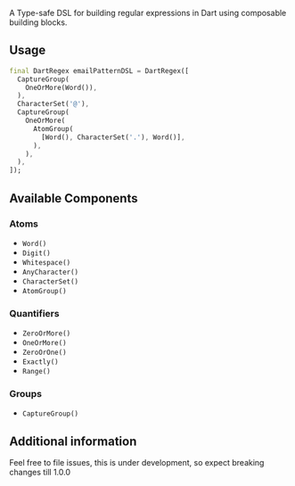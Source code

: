 <!-- 
This README describes the package. If you publish this package to pub.dev,
this README's contents appear on the landing page for your package.

For information about how to write a good package README, see the guide for
[writing package pages](https://dart.dev/tools/pub/writing-package-pages). 

For general information about developing packages, see the Dart guide for
[creating packages](https://dart.dev/guides/libraries/create-packages)
and the Flutter guide for
[developing packages and plugins](https://flutter.dev/to/develop-packages). 
-->

A Type-safe DSL for building regular expressions in Dart using composable building blocks.

## Usage

```dart
final DartRegex emailPatternDSL = DartRegex([
  CaptureGroup(
    OneOrMore(Word()),
  ),
  CharacterSet('@'),
  CaptureGroup(
    OneOrMore(
      AtomGroup(
        [Word(), CharacterSet('.'), Word()],
      ),
    ),
  ),
]);
```

## Available Components
### Atoms
  - `Word()`
  - `Digit()`
  - `Whitespace()`
  - `AnyCharacter()`
  - `CharacterSet()`
  - `AtomGroup()`

### Quantifiers
  - `ZeroOrMore()`
  - `OneOrMore()`
  - `ZeroOrOne()`
  - `Exactly()`
  - `Range()`

### Groups
  - `CaptureGroup()`

## Additional information

Feel free to file issues, this is under development, so expect breaking changes
till 1.0.0
